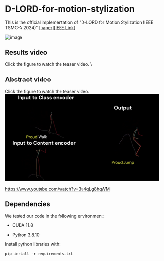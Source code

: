# D-LORD-for-motion-stylization
This is the official implementation of "D-LORD for Motion Stylization (IEEE TSMC-A  2024)" [[paper]](https://arxiv.org/abs/2412.04097)[[IEEE Link]](https://doi.org/10.1109/TSMC.2024.3502498)

![image](https://github.com/user-attachments/assets/a59c18e7-cc5e-40f8-8739-a3b669bb552d)

## Results video
Click the figure to watch the teaser video. \

## Abstract video
Click the figure to watch the teaser video. \
[![Result](./Images/Results.png)](https://www.youtube.com/watch?v=3u4qLg8hqWM)

https://www.youtube.com/watch?v=3u4qLg8hqWM


 ## Dependencies

We tested our code in the following environment:

- CUDA 11.8

- Python 3.8.10

  
Install python libraries with:

```
pip install -r requirements.txt
```



